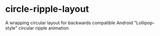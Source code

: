 circle-ripple-layout
====================

A wrapping circular layout for backwards compatible Android "Lollipop-style" circular ripple animation
